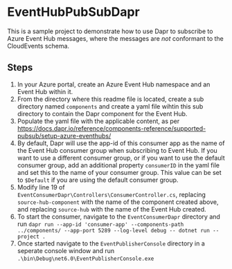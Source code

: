# EventHubPubSubDapr

This is a sample project to demonstrate how to use Dapr to subscribe to Azure Event Hub messages, where the messages are *not* conformant to the CloudEvents schema.

## Steps

1. In your Azure portal, create an Azure Event Hub namespace and an Event Hub within it.
1. From the directory where this readme file is located, create a sub directory named `components` and create a yaml file wihtin this sub directory to contain the Dapr component for the Event Hub. 
1. Populate the yaml file with the applicable content, as per https://docs.dapr.io/reference/components-reference/supported-pubsub/setup-azure-eventhubs/
1. By default, Dapr will use the app-id of this consumer app as the name of the Event Hub consumer group when subscribing to Event Hub. If you want to use a different consumer group, or if you want to use the default consumer group, add an additional property `consumerID` in the yaml file and set this to the name of your consumer group. This value can be set to `$Default` if you are using the default consumer group.
1. Modify line 19 of `EventConsumerDapr\Controllers\ConsumerController.cs`, replacing `source-hub-component` with the name of the component created above, and replacing `source-hub` with the name of the Event Hub created.
1. To start the consumer, navigate to the `EventConsumerDapr` directory and run `dapr run --app-id 'consumer-app' --components-path ../components/ --app-port 5289 --log-level debug -- dotnet run --project .`
1. Once started navigate to the `EventPublisherConsole` directory in a seperate console window and run `.\bin\Debug\net6.0\EventPublisherConsole.exe`
